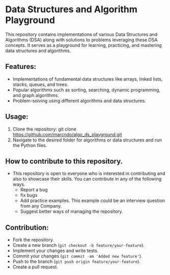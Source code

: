 # Data Structures and Algorithm Playground

This repository contains implementations of various Data Structures and Algorithms (DSA) along with solutions to problems leveraging these DSA concepts. It serves as a playground for learning, practicing, and mastering data structures and algorithms.

## Features:
- Implementations of fundamental data structures like arrays, linked lists, stacks, queues, and trees.
- Popular algorithms such as sorting, searching, dynamic programming, and graph algorithms.
- Problem-solving using different algorithms and data structures.

## Usage:
1. Clone the repository:
   git clone https://github.com/marcndo/algo_ds_playground.git
2. Navigate to the desired folder for algorithms or data structures and run the Python files.

## How to contribute to this repository.
* This repository is open to everyone who is interested in contributing and also to showcase their skills.
  You can contribute in any of the following ways.
   - Report a bug
   - fix bugs
   - Add practice examples. This example could be an interview question from any Company.
   - Suggest better ways of managing the repository.
  

## Contribution:
- Fork the repository.
- Create a new branch (`git checkout -b feature/your-feature`).
- Implement your changes and write tests.
- Commit your changes (`git commit -am 'Added new feature'`).
- Push to the branch (`git push origin feature/your-feature`).
- Create a pull request.

